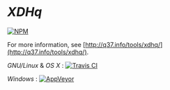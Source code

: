  # *XDHq*

[![NPM](https://nodei.co/npm/xdhqxdh.png)](https://nodei.co/npm/xdhqxdh/)

For more information, see [http://q37.info/tools/xdhq/](http://q37.info/tools/xdhq/).

*GNU/Linux* & *OS X* : [![Travis CI](https://travis-ci.org/epeios-q37/xdhq.png)](https://travis-ci.org/epeios-q37/xdhq)
 
*Windows* : [![AppVeyor](http://ci.appveyor.com/api/projects/status/github/epeios-q37/xdhq)](http://ci.appveyor.com/project/epeios-q37/xdhq)



